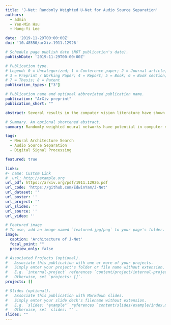 ```yaml
---
title: 'J‑Net: Randomly Weighted U‑Net for Audio Source Separation'
authors:
  - admin
  - Yen‑Min Hsu
  - Hung‑Yi Lee

date: '2019-11-29T00:00:00Z'
doi: '10.48550/arXiv.1911.12926'

# Schedule page publish date (NOT publication's date).
publishDate: '2019-11-29T00:00:00Z'

# Publication type.
# Legend: 0 = Uncategorized; 1 = Conference paper; 2 = Journal article;
# 3 = Preprint / Working Paper; 4 = Report; 5 = Book; 6 = Book section;
# 7 = Thesis; 8 = Patent
publication_types: ["3"]

# Publication name and optional abbreviated publication name.
publication: "ArXiv preprint"
publication_short: ""

abstract: Several results in the computer vision literature have shown the potential of randomly weighted neural networks. While they perform fairly well as feature extractors for discriminative tasks, there is a positive correlation between their performance and their fully trained counterparts. Based on these discoveries, we pose two questions: What is the value of randomly weighted networks in difficult generative audio tasks such as audio source separation? And does such a positive correlation still exist when it comes to large random networks and their trained counterparts? In this paper, we demonstrate that the positive correlation indeed still exists. Building on this discovery, we can explore different architecture designs or techniques without training the entire model. Moreover, we found a surprising result that, compared to the non-trained encoder (down-sample path) in Wave-U-Net, fixing the decoder (up-sample path) to random weights results in better performance, almost comparable to the fully trained model.

# Summary. An optional shortened abstract.
summary: Randomly weighted neural networks have potential in computer vision and demonstrate a positive correlation with fully trained models. This paper confirms the continued positive correlation and explores the value of randomly weighted networks in challenging generative audio tasks, such as audio source separation.

tags:
  - Neural Architecture Search
  - Audio Source Separation
  - Digital Signal Processing

featured: true

links:
#- name: Custom Link
#  url: http://example.org
url_pdf: https://arxiv.org/pdf/1911.12926.pdf
url_code: 'https://github.com/EdwinYam/J-Net'
url_dataset: ''
url_poster: ''
url_project: ''
url_slides: ''
url_source: ''
url_video: ''

# Featured image
# To use, add an image named `featured.jpg/png` to your page's folder. 
image:
  caption: 'Architecture of J-Net'
  focal_point: ""
  preview_only: false

# Associated Projects (optional).
#   Associate this publication with one or more of your projects.
#   Simply enter your project's folder or file name without extension.
#   E.g. `internal-project` references `content/project/internal-project/index.md`.
#   Otherwise, set `projects: []`.
projects: []

# Slides (optional).
#   Associate this publication with Markdown slides.
#   Simply enter your slide deck's filename without extension.
#   E.g. `slides: "example"` references `content/slides/example/index.md`.
#   Otherwise, set `slides: ""`.
slides: ""
---
```

